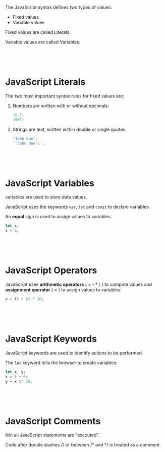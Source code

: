 The JavaScript syntax defines two types of values:

- Fixed values
- Variable values

Fixed values are called Literals.

Variable values are called Variables.

&nbsp;

&nbsp;

# JavaScript Literals

The two most important syntax rules for fixed values are:

1. Numbers are written with or without decimals:

   ```js
   10.5;
   1001;
   ```

2. Strings are text, written within double or single quotes:
   ```js
   "John Doe";
   `'John Doe';`;
   ```

&nbsp;

&nbsp;

# JavaScript Variables

variables are used to store data values.

JavaScript uses the keywords `var`, `let` and `const` to declare variables.

An **equal** sign is used to assign values to variables.

```js
let x;
x = 6;
```

&nbsp;

&nbsp;

# JavaScript Operators

JavaScript uses **arithmetic operators** ( + - \* / ) to compute values and **assignment operator** ( = ) to assign values to variables:

```js
x = (5 + 6) * 10;
```

&nbsp;

&nbsp;

# JavaScript Keywords

JavaScript keywords are used to identify actions to be performed.

The `let` keyword tells the browser to create variables:

```js
let x, y;
x = 5 + 6;
y = x \* 10;
```

&nbsp;

&nbsp;

# JavaScript Comments

Not all JavaScript statements are "executed".

Code after double slashes // or between /\* and \*/ is treated as a comment.

&nbsp;
&nbsp;
&nbsp;
&nbsp;
&nbsp;
&nbsp;

